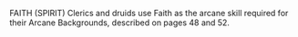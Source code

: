 FAITH (SPIRIT)
Clerics and druids use Faith as the arcane skill required for their Arcane Backgrounds, described on pages 48 and 52.